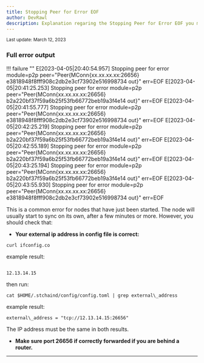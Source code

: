 ```yaml
---
title: Stopping Peer for Error EOF
author: DevRawl
description: Explanation regaring the Stopping Peer for Error EOF you may encounter while running a Stratos Full-Chain Validator Node.
---
```


<small> Last update: March 12, 2023</small>

### Full error output

!!! failure ""
			E[2023-04-05|20:40:54.957] Stopping peer for error                      module=p2p peer="Peer{MConn{xx.xx.xx.xx:26656} e3818948f8fff908c2db2e3cf73902e516998734 out}" err=EOF
			E[2023-04-05|20:41:25.253] Stopping peer for error                      module=p2p peer="Peer{MConn{xx.xx.xx.xx:26656} b2a220bf37f59a6b25f53fb66772beb19a3f4e14 out}" err=EOF
			E[2023-04-05|20:41:55.777] Stopping peer for error                      module=p2p peer="Peer{MConn{xx.xx.xx.xx:26656} e3818948f8fff908c2db2e3cf73902e516998734 out}" err=EOF
			E[2023-04-05|20:42:25.219] Stopping peer for error                      module=p2p peer="Peer{MConn{xx.xx.xx.xx:26656} b2a220bf37f59a6b25f53fb66772beb19a3f4e14 out}" err=EOF
			E[2023-04-05|20:42:55.189] Stopping peer for error                      module=p2p peer="Peer{MConn{xx.xx.xx.xx:26656} b2a220bf37f59a6b25f53fb66772beb19a3f4e14 out}" err=EOF
			E[2023-04-05|20:43:25.194] Stopping peer for error                      module=p2p peer="Peer{MConn{xx.xx.xx.xx:26656} b2a220bf37f59a6b25f53fb66772beb19a3f4e14 out}" err=EOF
			E[2023-04-05|20:43:55.930] Stopping peer for error                      module=p2p peer="Peer{MConn{xx.xx.xx.xx:26656} e3818948f8fff908c2db2e3cf73902e516998734 out}" err=EOF

This is a common error for nodes that have just been started. The node will usually start to sync on its own, after a few minutes or more. However, you should check that:

- **Your external ip address in config file is correct:**
 
```
curl ifconfig.co
```
  
 example result: 
 
```

12.13.14.15
```

then run:

```
cat $HOME/.stchaind/config/config.toml | grep external\_address
```

 example result:
   
```
external\_address = "tcp://12.13.14.15:26656"
```

 The IP address must be the same in both results.

- **Make sure port 26656 if correctly forwarded if you are behind a router.**

---